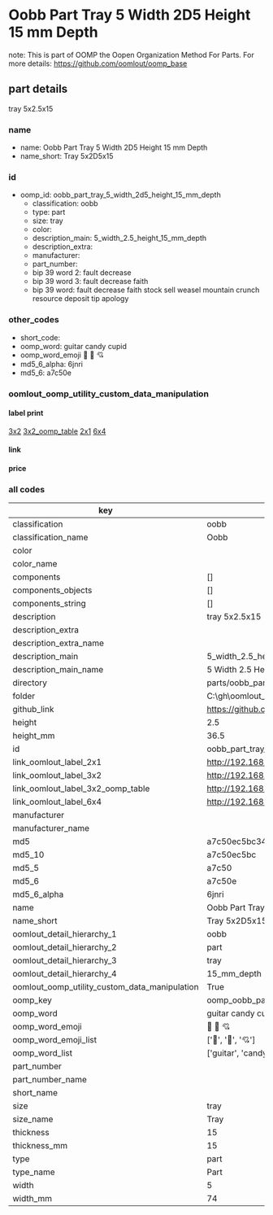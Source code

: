 # Oobb Part Tray 5 Width 2D5 Height 15 mm Depth  

note: This is part of OOMP the Oopen Organization Method For Parts. For more details: https://github.com/oomlout/oomp_base

##  part details
  



tray 5x2.5x15



### name
* name: Oobb Part Tray 5 Width 2D5 Height 15 mm Depth
* name_short: Tray 5x2D5x15 
### id
* oomp_id: oobb_part_tray_5_width_2d5_height_15_mm_depth
  * classification: oobb
  * type: part
  * size: tray
  * color: 
  * description_main: 5_width_2.5_height_15_mm_depth
  * description_extra: 
  * manufacturer: 
  * part_number: 
  * bip 39 word 2: fault decrease
  * bip 39 word 3: fault decrease faith
  * bip 39 word: fault decrease faith stock sell weasel mountain crunch resource deposit tip apology

### other_codes
* short_code: 
* oomp_word: guitar candy cupid
* oomp_word_emoji :guitar: :candy: :cupid:
* md5_6_alpha: 6jnri
* md5_6: a7c50e






### oomlout_oomp_utility_custom_data_manipulation
#### label print
[3x2](http://192.168.1.245:1112/?label=oomp%206jnri)
[3x2_oomp_table](http://192.168.1.108:1112/?label=oomp%206jnri)
[2x1](http://192.168.1.242:1112/?label=oomp%206jnri)
[6x4](http://192.168.1.55:1112/?label=oomp%206jnri)    

#### link

                              

#### price







### all codes 
| key | value |  
| --- | --- |  
| classification | oobb |  
| classification_name | Oobb |  
| color |  |  
| color_name |  |  
| components | [] |  
| components_objects | [] |  
| components_string | [] |  
| description | tray 5x2.5x15 |  
| description_extra |  |  
| description_extra_name |  |  
| description_main | 5_width_2.5_height_15_mm_depth |  
| description_main_name | 5 Width 2.5 Height 15 mm Depth |  
| directory | parts/oobb_part_tray_5_width_2d5_height_15_mm_depth |  
| folder | C:\gh\oomlout_oobb_version_4_generated_parts\parts\oobb_part_tray_5_width_2d5_height_15_mm_depth |  
| github_link | https://github.com/oomlout/oomlout_oomp_part_src/tree/main/parts/oobb_part_tray_5_width_2d5_height_15_mm_depth |  
| height | 2.5 |  
| height_mm | 36.5 |  
| id | oobb_part_tray_5_width_2d5_height_15_mm_depth |  
| link_oomlout_label_2x1 | http://192.168.1.242:1112/?label=oomp%206jnri |  
| link_oomlout_label_3x2 | http://192.168.1.245:1112/?label=oomp%206jnri |  
| link_oomlout_label_3x2_oomp_table | http://192.168.1.108:1112/?label=oomp%206jnri |  
| link_oomlout_label_6x4 | http://192.168.1.55:1112/?label=oomp%206jnri |  
| manufacturer |  |  
| manufacturer_name |  |  
| md5 | a7c50ec5bc34f213e261bd60a40e4a9f |  
| md5_10 | a7c50ec5bc |  
| md5_5 | a7c50 |  
| md5_6 | a7c50e |  
| md5_6_alpha | 6jnri |  
| name | Oobb Part Tray 5 Width 2D5 Height 15 mm Depth |  
| name_short | Tray 5x2D5x15  |  
| oomlout_detail_hierarchy_1 | oobb |  
| oomlout_detail_hierarchy_2 | part |  
| oomlout_detail_hierarchy_3 | tray |  
| oomlout_detail_hierarchy_4 | 15_mm_depth |  
| oomlout_oomp_utility_custom_data_manipulation | True |  
| oomp_key | oomp_oobb_part_tray_5_width_2d5_height_15_mm_depth |  
| oomp_word | guitar candy cupid |  
| oomp_word_emoji | :guitar: :candy: :cupid: |  
| oomp_word_emoji_list | [':guitar:', ':candy:', ':cupid:'] |  
| oomp_word_list | ['guitar', 'candy', 'cupid'] |  
| part_number |  |  
| part_number_name |  |  
| short_name |  |  
| size | tray |  
| size_name | Tray |  
| thickness | 15 |  
| thickness_mm | 15 |  
| type | part |  
| type_name | Part |  
| width | 5 |  
| width_mm | 74 |  
